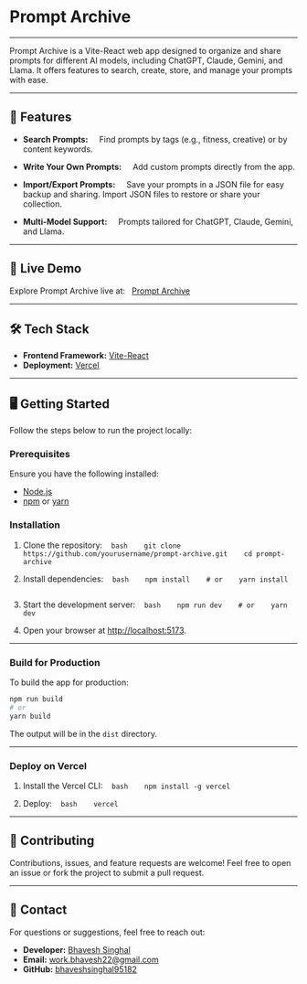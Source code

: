 # Prompt Archive

---

Prompt Archive is a Vite-React web app designed to organize and share prompts for different AI models, including ChatGPT, Claude, Gemini, and Llama. It offers features to search, create, store, and manage your prompts with ease.

---

## 🌟 Features

- **Search Prompts:**  
  Find prompts by tags (e.g., fitness, creative) or by content keywords.

- **Write Your Own Prompts:**  
  Add custom prompts directly from the app.

- **Import/Export Prompts:**  
  Save your prompts in a JSON file for easy backup and sharing. Import JSON files to restore or share your collection.

- **Multi-Model Support:**  
  Prompts tailored for ChatGPT, Claude, Gemini, and Llama.

---

## 🚀 Live Demo

Explore Prompt Archive live at:  
[Prompt Archive](https://prompt-archive.vercel.app/)

---

## 🛠️ Tech Stack

- **Frontend Framework:** [Vite-React](https://vitejs.dev/)  
- **Deployment:** [Vercel](https://vercel.com/)

---

## 🖥️ Getting Started

Follow the steps below to run the project locally:

### Prerequisites

Ensure you have the following installed:

- [Node.js](https://nodejs.org/)
- [npm](https://www.npmjs.com/) or [yarn](https://yarnpkg.com/)

### Installation

1. Clone the repository:
   ```bash
   git clone https://github.com/yourusername/prompt-archive.git
   cd prompt-archive
   ```

2. Install dependencies:
   ```bash
   npm install
   # or
   yarn install
   ```

3. Start the development server:
   ```bash
   npm run dev
   # or
   yarn dev
   ```

4. Open your browser at [http://localhost:5173](http://localhost:5173).

---

### Build for Production

To build the app for production:

```bash
npm run build
# or
yarn build
```
  
The output will be in the `dist` directory.

---

### Deploy on Vercel

1. Install the Vercel CLI:
   ```bash
   npm install -g vercel
   ```

2. Deploy:
   ```bash
   vercel
   ```

---

## 🤝 Contributing

Contributions, issues, and feature requests are welcome! Feel free to open an issue or fork the project to submit a pull request.

---

## 📧 Contact

For questions or suggestions, feel free to reach out:

- **Developer:** [Bhavesh Singhal](https://bhaveshsinghal.xyz)
- **Email:** <work.bhavesh22@gmail.com>
- **GitHub:** [bhaveshsinghal95182](https://github.com/yourusername)
